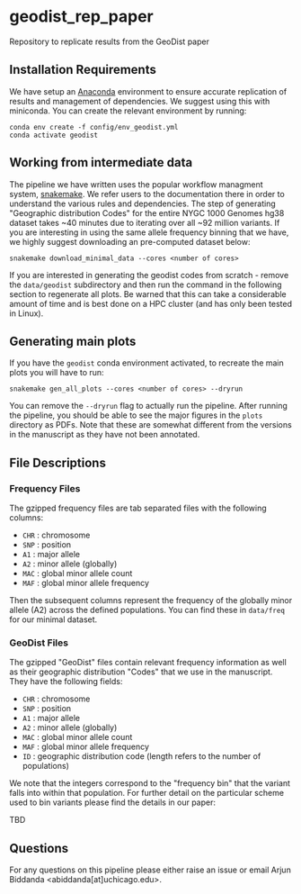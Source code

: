 # geodist_rep_paper
Repository to replicate results from the GeoDist paper

## Installation Requirements

We have setup an [Anaconda](https://www.anaconda.com/distribution/) environment to ensure accurate replication of results and management of dependencies. We suggest using this with miniconda. You can create the relevant environment by running:

```
conda env create -f config/env_geodist.yml
conda activate geodist
```

## Working from intermediate data

The pipeline we have written uses the popular workflow managment system, [snakemake](https://snakemake.readthedocs.io/en/stable/). We refer users to the documentation there in order to understand the various rules and dependencies. The step of generating "Geographic distribution Codes" for the entire NYGC 1000 Genomes hg38 dataset takes ~40 minutes due to iterating over all ~92 million variants. If you are interesting in using the same allele frequency binning that we have, we highly suggest downloading an pre-computed dataset below:

```
snakemake download_minimal_data --cores <number of cores> 
```

If you are interested in generating the geodist codes from scratch - remove the `data/geodist` subdirectory and then run the command in the following section to regenerate all plots. Be warned that this can take a considerable amount of time and is best done on a HPC cluster (and has only been tested in Linux).

## Generating main plots

If you have the `geodist` conda environment activated, to recreate the main plots you will have to run:

```
snakemake gen_all_plots --cores <number of cores> --dryrun 
```

You can remove the `--dryrun` flag to actually run the pipeline. After running the pipeline, you should be able to see the major figures in the `plots` directory as PDFs. Note that these are somewhat different from the versions in the manuscript as they have not been annotated.  


## File Descriptions

### Frequency Files 

The gzipped frequency files are  tab separated files with the following columns:

  * `CHR` : chromosome
  * `SNP` : position
  * `A1` : major allele
  * `A2` : minor allele (globally)
  * `MAC` : global minor allele count
  * `MAF` : global minor allele frequency 

Then the subsequent columns represent the frequency of the globally minor allele (A2) across the defined populations. You can find these in `data/freq` for our minimal dataset.

### GeoDist Files 

The gzipped "GeoDist" files contain relevant frequency information as well as their geographic distribution "Codes" that we use in the manuscript. They have the following fields: 

  * `CHR` : chromosome
  * `SNP` : position
  * `A1` : major allele
  * `A2` : minor allele (globally)
  * `MAC` : global minor allele count
  * `MAF` : global minor allele frequency 
  * `ID` : geographic distribution code (length refers to the number of populations) 

We note that the integers correspond to the "frequency bin" that the variant falls into within that population. For further detail on the particular scheme used to bin variants please find the details in our paper:

TBD

## Questions

For any questions on this pipeline please either raise an issue or email Arjun Biddanda <abiddanda[at]uchicago.edu>.
